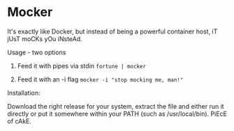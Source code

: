 # Mocker

It's exactly like Docker, but instead of being a powerful container host, iT jUsT moCKs yOu iNsteAd.

Usage - two options

1) Feed it with pipes via stdin
	`fortune | mocker`

2) Feed it with an -i flag
	`mocker -i "stop mocking me, man!"`

Installation:

Download the right release for your system, extract the file and either run it directly or put it somewhere within your PATH (such as /usr/local/bin). PiEcE of cAkE.
